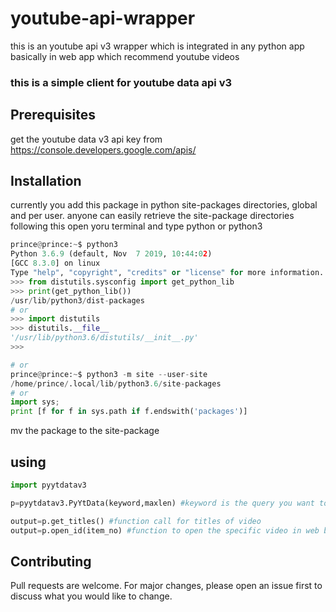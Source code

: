 # youtube-api-wrapper
this is an youtube api v3 wrapper which is integrated in any python app basically in web app which recommend youtube videos
### this is a simple client for youtube data api v3 
## Prerequisites
get the youtube data v3 api key from https://console.developers.google.com/apis/
## Installation
currently you add this package in python site-packages directories, global and per user.
anyone can easily retrieve the  site-package directories following this
open yoru terminal and type python or python3
```python
prince@prince:~$ python3
Python 3.6.9 (default, Nov  7 2019, 10:44:02) 
[GCC 8.3.0] on linux
Type "help", "copyright", "credits" or "license" for more information.
>>> from distutils.sysconfig import get_python_lib
>>> print(get_python_lib())
/usr/lib/python3/dist-packages
# or
>>> import distutils
>>> distutils.__file__
'/usr/lib/python3.6/distutils/__init__.py'
>>> 

# or
prince@prince:~$ python3 -m site --user-site
/home/prince/.local/lib/python3.6/site-packages
# or
import sys; 
print [f for f in sys.path if f.endswith('packages')]
```
mv the package to the site-package

## using
```python
import pyytdatav3

p=pyytdatav3.PyYtData(keyword,maxlen) #keyword is the query you want to search from youtube data api and maxlen is no. of response you want

output=p.get_titles() #function call for titles of video
output=p.open_id(item_no) #function to open the specific video in web browser 

```


## Contributing
Pull requests are welcome. For major changes, please open an issue first to discuss what you would like to change.
